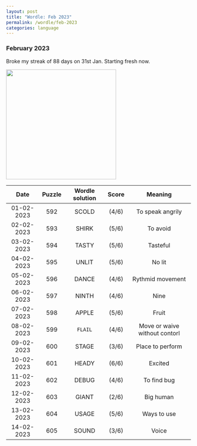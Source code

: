 ```yaml
---
layout: post
title: "Wordle: Feb 2023"
permalink: /wordle/feb-2023
categories: language
---
```


### February 2023

Broke my streak of 88 days on 31st Jan. Starting fresh now.

<img src="{{ site.baseurl }}/assets/wordle-stats-feb.png" width=300px>

|    Date    | Puzzle | Wordle solution | Score | Meaning |
|:----------:|:------:|:---------------:|:-----:|:-------:|
| 01-02-2023 | 592 | SCOLD | (4/6) | To speak angrily |
| 02-02-2023 | 593 | SHIRK | (5/6) | To avoid |
| 03-02-2023 | 594 | TASTY | (5/6) | Tasteful |
| 04-02-2023 | 595 | UNLIT | (5/6) | No lit |
| 05-02-2023 | 596 | DANCE | (4/6) | Rythmid movement |
| 06-02-2023 | 597 | NINTH | (4/6) | Nine |
| 07-02-2023 | 598 | APPLE | (5/6) | Fruit |
| 08-02-2023 | 599 | `FLAIL` | (4/6) | Move or waive without contorl |
| 09-02-2023 | 600 | STAGE | (3/6) | Place to perform |
| 10-02-2023 | 601 | HEADY | (6/6) | Excited |
| 11-02-2023 | 602 | DEBUG | (4/6) | To find bug |
| 12-02-2023 | 603 | GIANT | (2/6) | Big human |
| 13-02-2023 | 604 | USAGE | (5/6) | Ways to use |
| 14-02-2023 | 605 | SOUND | (3/6) | Voice | 

